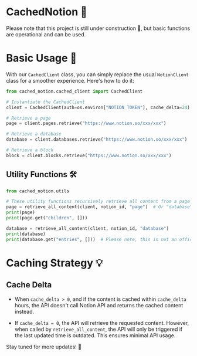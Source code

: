 # CachedNotion 🔧
Please note that this project is still under construction 🚧, but basic functions are operational and can be used. 

# Basic Usage 🌟
With our `CachedClient` class, you can simply replace the usual `NotionClient` class for a smoother experience. Here's how to do it:
```python
from cached_notion.cached_client import CachedClient

# Instantiate the CachedClient
client = CachedClient(auth=os.environ["NOTION_TOKEN"], cache_delta=24)

# Retrieve a page
page = client.pages.retrieve("https://www.notion.so/xxx/xxx")

# Retrieve a database
database = client.databases.retrieve("https://www.notion.so/xxx/xxx")

# Retrieve a block
block = client.blocks.retrieve("https://www.notion.so/xxx/xxx")
```

## Utility Functions 🛠️

```python
from cached_notion.utils

# These utility functions recursively retrieve all content from a page or database.
page = retrieve_all_content(client, notion_id, "page")  # Or "database", "block", "unknown" (default)
print(page)
print(page.get("children", []))

database = retrieve_all_content(client, notion_id, "database")
print(database)
print(database.get("entries", []))  # Please note, this is not an official structure
```

# Caching Strategy 💡

## Cache Delta

- When `cache_delta > 0`, and if the content is cached within `cache_delta` hours, the API doesn't call Notion API and returns the cached content instead.

- If `cache_delta = 0`, the API will retrieve the requested content. However, when called by `retrieve_all_content`, the API will only be triggered if the last updated time is outdated. This ensures minimal API usage. 

Stay tuned for more updates! 💼